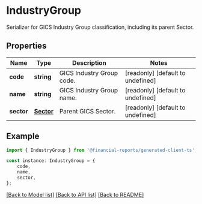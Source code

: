 # IndustryGroup

Serializer for GICS Industry Group classification, including its parent Sector.

## Properties

Name | Type | Description | Notes
------------ | ------------- | ------------- | -------------
**code** | **string** | GICS Industry Group code. | [readonly] [default to undefined]
**name** | **string** | GICS Industry Group name. | [readonly] [default to undefined]
**sector** | [**Sector**](Sector.md) | Parent GICS Sector. | [readonly] [default to undefined]

## Example

```typescript
import { IndustryGroup } from '@financial-reports/generated-client-ts';

const instance: IndustryGroup = {
    code,
    name,
    sector,
};
```

[[Back to Model list]](../README.md#documentation-for-models) [[Back to API list]](../README.md#documentation-for-api-endpoints) [[Back to README]](../README.md)
